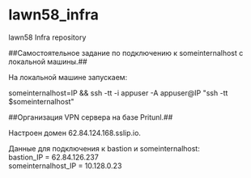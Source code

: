 # lawn58_infra
lawn58 Infra repository

##Самостоятельное задание по подключению к someinternalhost  с локальной машины.##

На локальной машине запускаем:

someinternalhost=IP && ssh -tt -i appuser -A appuser@IP "ssh -tt $someinternalhost"
  
  
##Организация VPN сервера на базе Pritunl.##
  
Настроен домен 62.84.124.168.sslip.io.

Данные для подключения к bastion и someinternalhost:  
bastion_IP = 62.84.126.237  
someinternalhost_IP = 10.128.0.23  
  
